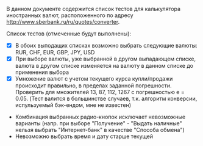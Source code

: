 В данном документе содержится список тестов для калькулятора иностранных валют, расположенного по адресу http://www.sberbank.ru/ru/quotes/converter.

Список тестов (отмеченные будут выполнены):
- [x] В обоих выподащих списках возможно выбрать следующие валюты: RUR, CHF, EUR, GBP, JPY, USD
- [x] При выборе валюты, уже выбранной в другом выпадающем списке, валюта в другом списке изменяется на валюту в данном списке до применения выбора
- [x] Умножение валют с учетом текущего курса купли/продажи происходит правильно, в пределах заданной погрешности. Проверить для множителей 13, 87, 112, 1267 с погрешностью e = 0.05. (Тест валится в большинстве случаев, т.к. алгоритм конверсии, испульзуемый бэк-ендом, мне не известен)
- Комбинация выбранных радио-кнопок исключает невозможные варианты (напр. при выборе "Получение" - "Выдать наличные" нельзя выбрать "Интернет-банк" в качестве "Способа обмена")
- Невозможно выбрать время и дату старше текущей
